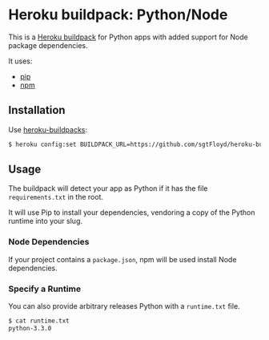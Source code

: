 Heroku buildpack: Python/Node
===============================

This is a [Heroku buildpack](http://devcenter.heroku.com/articles/buildpacks) for Python apps with added support for Node package dependencies.

It uses:

* [pip](http://www.pip-installer.org/)
* [npm](https://npmjs.org/)

Installation
------------

Use [heroku-buildpacks](https://github.com/heroku/heroku-buildpacks):

``` bash
$ heroku config:set BUILDPACK_URL=https://github.com/sgtFloyd/heroku-buildpack-python-node
```

Usage
-----

The buildpack will detect your app as Python if it has the file `requirements.txt` in the root. 

It will use Pip to install your dependencies, vendoring a copy of the Python runtime into your slug.

### Node Dependencies

If your project contains a `package.json`, npm will be used install Node dependencies.

### Specify a Runtime

You can also provide arbitrary releases Python with a `runtime.txt` file.

``` bash
$ cat runtime.txt
python-3.3.0
```
